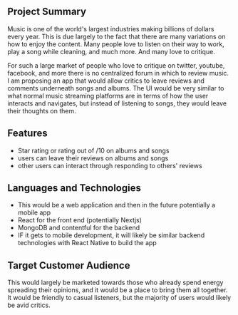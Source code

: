 ## Project Summary
Music is one of the world's largest industries making billions of dollars every year.
This is due largely to the fact that there are many variations on how to enjoy the content.
Many people love to listen on their way to work, play a song while cleaning, and much more.
And many love to critique.

For such a large market of people who love to critique on twitter, youtube, facebook, and more there is no centralized forum in which to review music.
I am proposing an app that would allow critics to leave reviews and comments underneath songs and albums.
The UI would be very similar to what normal music streaming platforms are in terms of how the user interacts and navigates, but instead of listening to songs, they would leave their thoughts on them.

## Features
* Star rating or rating out of /10 on albums and songs
* users can leave their reviews on albums and songs
* other users can interact through responding to others' reviews

## Languages and Technologies
* This would be a web application and then in the future potentially a mobile app
* React for the front end (potentially Nextjs)
* MongoDB and contentful for the backend
* IF it gets to mobile development, it will likely be similar backend technologies with React Native to build the app

## Target Customer Audience
This would largely be marketed towards those who already spend energy spreading their opinions, and it would be a place to bring them all together. It would be friendly to casual listeners, but the majority of users would likely be avid critics.